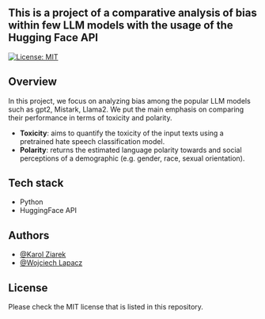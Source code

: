 ## This is a project of a comparative analysis of bias within few LLM models with the usage of the Hugging Face API
[![License: MIT](https://img.shields.io/badge/License-MIT-yellow.svg)](https://opensource.org/licenses/MIT)

## Overview
In this project, we focus on analyzing bias among the popular LLM models such as gpt2, Mistark, Llama2.
We put the main emphasis on comparing their performance in terms of toxicity and polarity. 

- **Toxicity**: aims to quantify the toxicity of the input texts using a pretrained hate speech classification model.
- **Polarity**: returns the estimated language polarity towards and social perceptions of a demographic (e.g. gender, race, sexual orientation).


## Tech stack 
- Python
- HuggingFace API


## Authors
- [@Karol Ziarek](https://github.com/ziarekk)
- [@Wojciech Lapacz](https://github.com/WojciechL02)

## License
Please check the MIT license that is listed in this repository.